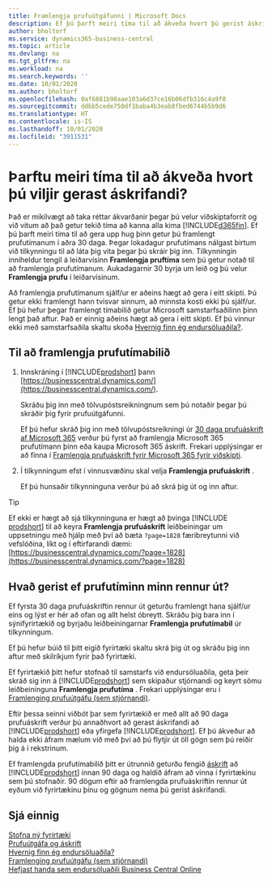 ```yaml
---
title: Framlengja prufuútgáfunni | Microsoft Docs
description: Ef þú þarft meiri tíma til að ákveða hvort þú gerist áskrifandi geturðu framlengt prufuútgáfunni.
author: bholtorf
ms.service: dynamics365-business-central
ms.topic: article
ms.devlang: na
ms.tgt_pltfrm: na
ms.workload: na
ms.search.keywords: ''
ms.date: 10/01/2020
ms.author: bholtorf
ms.openlocfilehash: 0af6881b98aae103a6d37ce16b06dfb316c4a9f0
ms.sourcegitcommit: ddbb5cede750df1baba4b3eab8fbed6744b5b9d6
ms.translationtype: HT
ms.contentlocale: is-IS
ms.lasthandoff: 10/01/2020
ms.locfileid: "3911531"
---
```

# <a name="need-more-time-to-decide-whether-to-subscribe"></a>Þarftu meiri tíma til að ákveða hvort þú viljir gerast áskrifandi?

Það er mikilvægt að taka réttar ákvarðanir þegar þú velur viðskiptaforrit og við vitum að það getur tekið tíma að kanna alla kima [!INCLUDE[d365fin](includes/d365fin_md.md)]. Ef þú þarft meiri tíma til að gera upp hug þinn getur þú framlengt prufutímanum í aðra 30 daga. Þegar lokadagur prufutímans nálgast birtum við tilkynningu til að láta þig vita þegar þú skráir þig inn. Tilkynningin inniheldur tengil á leiðarvísinn **Framlengja pruftíma** sem þú getur notað til að framlengja prufutímanum. Aukadagarnir 30 byrja um leið og þú velur **Framlengja prufu** í leiðarvísinum.

Að framlengja prufutímanum sjálf/ur er aðeins hægt að gera í eitt skipti. Þú getur ekki framlengt hann tvisvar sinnum, að minnsta kosti ekki þú sjálf/ur. Ef þú hefur þegar framlengt tímabilið getur Microsoft samstarfsaðilinn þinn lengt það aftur. Það er einnig aðeins hægt að gera í eitt skipti. Ef þú vinnur ekki með samstarfsaðila skaltu skoða [Hvernig finn ég endursöluaðila?](across-faq.md#findpartner).  

## <a name="to-extend-your-trial-period"></a>Til að framlengja prufutímabilið

1. Innskráning í [!INCLUDE[prodshort](includes/prodshort.md)] þann [https://businesscentral.dynamics.com/](https://businesscentral.dynamics.com/).

    Skráðu þig inn með tölvupóstsreikningnum sem þú notaðir þegar þú skráðir þig fyrir prufuútgáfunni.  

    Ef þú hefur skráð þig inn með tölvupóstsreikningi úr [30 daga prufuáskrift af Microsoft 365](/microsoft-365/commerce/sign-up-for-office-365-trial) verður þú fyrst að framlengja Microsoft 365 prufutímann þinn eða kaupa Microsoft 365  áskrift. Frekari upplýsingar er að finna í [Framlengja prufuáskrift fyrir Microsoft 365  fyrir viðskipti](/microsoft-365/commerce/extend-your-trial).
2. Í tilkynningum efst í vinnusvæðinu skal velja **Framlengja prufuáskrift** .

    Ef þú hunsaðir tilkynninguna verður þú að skrá þig út og inn aftur.

> [!TIP]
> Ef ekki er hægt að sjá tilkynninguna er hægt að þvinga [!INCLUDE [prodshort](includes/prodshort.md)] til að keyra **Framlengja prufuáskrift** leiðbeiningar um uppsetningu með hjálp með því að bæta ```?page=1828``` færibreytunni við vefslóðina, líkt og í eftirfarandi dæmi: [https://businesscentral.dynamics.com/?page=1828](https://businesscentral.dynamics.com/?page=1828)

## <a name="what-happens-if-my-trial-period-is-expired"></a>Hvað gerist ef prufutíminn minn rennur út?

Ef fyrsta 30 daga prufuáskriftin rennur út geturðu framlengt hana sjálf/ur eins og lýst er hér að ofan og allt helst óbreytt. Skráðu þig bara inn í sýnifyrirtækið og byrjaðu leiðbeiningarnar **Framlengja prufutímabil** úr tilkynningum.  

Ef þú hefur búið til þitt eigið fyrirtæki skaltu skrá þig út og skráðu þig inn aftur með skilríkjum fyrir það fyrirtæki.  

Ef fyrirtækið þitt hefur stofnað til samstarfs við endursöluaðila, geta þeir skráð sig inn á [!INCLUDE[prodshort](includes/prodshort.md)] sem skipaður stjórnandi og keyrt sömu leiðbeininguna **Framlengja prufutíma** . Frekari upplýsingar eru í [Framlenging prufuútgáfu (sem stjórnandi)](/dynamics365/business-central/dev-itpro/administration/tenant-administration#extending-trials).  

Eftir þessa seinni viðbót þar sem fyrirtækið er með allt að 90 daga prufuáskrift verður þú annaðhvort að gerast áskrifandi að [!INCLUDE[prodshort](includes/prodshort.md)] eða yfirgefa [!INCLUDE[prodshort](includes/prodshort.md)]. Ef þú ákveður að halda ekki áfram mælum við með því að þú flytjir út öll gögn sem þú reiðir þig á í rekstrinum.

Ef framlengda prufutímabilið þitt er útrunnið geturðu fengið [áskrift](https://go.microsoft.com/fwlink/?linkid=828659) að [!INCLUDE[prodshort](includes/prodshort.md)] innan 90 daga og haldið áfram að vinna í fyrirtækinu sem þú stofnaðir. 90 dögum eftir að framlengda prufuáskriftin rennur út eyðum við fyrirtækinu þínu og gögnum nema þú gerist áskrifandi.  

## <a name="see-also"></a>Sjá einnig

[Stofna ný fyrirtæki](about-new-company.md)  
[Prufuútgáfa og áskrift](across-preview.md)  
[Hvernig finn ég endursöluaðila?](across-faq.md#findpartner)  
[Framlenging prufuútgáfu (sem stjórnandi)](/dynamics365/business-central/dev-itpro/administration/tenant-administration#extending-trials)  
[Hefjast handa sem endursöluaðili Business Central Online](/dynamics365/business-central/dev-itpro/administration/get-started-online)  
